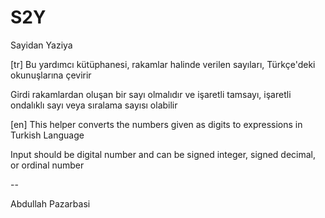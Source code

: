 S2Y
===

Sayidan Yaziya

[tr]
Bu yardımcı kütüphanesi, rakamlar halinde verilen sayıları, Türkçe'deki okunuşlarına çevirir

Girdi rakamlardan oluşan bir sayı olmalıdır ve işaretli tamsayı, işaretli ondalıklı sayı veya sıralama sayısı olabilir

[en]
This helper converts the numbers given as digits to expressions in Turkish Language

Input should be digital number and can be signed integer, signed decimal, or ordinal number

--

Abdullah Pazarbasi
